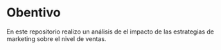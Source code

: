 # Obentivo
En este repositorio realizo un análisis de el impacto de las estrategias de marketing sobre el nivel de ventas. 
